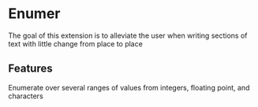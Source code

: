 # Enumer 

The goal of this extension is to alleviate the user when writing sections of text with little change from place to place

## Features

Enumerate over several ranges of values from integers, floating point, and characters
